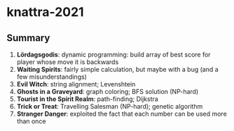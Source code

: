 # knattra-2021

## Summary

1. **Lördagsgodis**: dynamic programming: build array of best score for player whose move it is backwards
2. **Waiting Spirits**: fairly simple calculation, but maybe with a bug (and a few misunderstandings)
3. **Evil Witch**: string alignment; Levenshtein
4. **Ghosts in a Graveyard**: graph coloring; BFS solution (NP-hard)
5. **Tourist in the Spirit Realm**: path-finding; Dijkstra
6. **Trick or Treat**: Travelling Salesman (NP-hard); genetic algorithm
7. **Stranger Danger**: exploited the fact that each number can be used more than once
